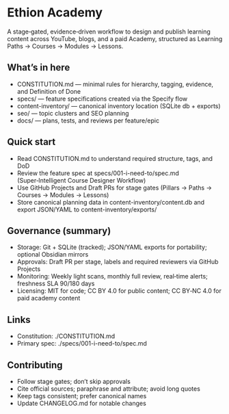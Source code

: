 # Ethion Academy

A stage‑gated, evidence‑driven workflow to design and publish learning content across YouTube, blogs, and a paid Academy, structured as Learning Paths → Courses → Modules → Lessons.

## What’s in here
- CONSTITUTION.md — minimal rules for hierarchy, tagging, evidence, and Definition of Done
- specs/ — feature specifications created via the Specify flow
- content-inventory/ — canonical inventory location (SQLite db + exports)
- seo/ — topic clusters and SEO planning
- docs/ — plans, tests, and reviews per feature/epic

## Quick start
- Read CONSTITUTION.md to understand required structure, tags, and DoD
- Review the feature spec at specs/001-i-need-to/spec.md (Super‑Intelligent Course Designer Workflow)
- Use GitHub Projects and Draft PRs for stage gates (Pillars → Paths → Courses → Modules → Lessons)
- Store canonical planning data in content-inventory/content.db and export JSON/YAML to content-inventory/exports/

## Governance (summary)
- Storage: Git + SQLite (tracked); JSON/YAML exports for portability; optional Obsidian mirrors
- Approvals: Draft PR per stage, labels and required reviewers via GitHub Projects
- Monitoring: Weekly light scans, monthly full review, real‑time alerts; freshness SLA 90/180 days
- Licensing: MIT for code; CC BY 4.0 for public content; CC BY‑NC 4.0 for paid academy content

## Links
- Constitution: ./CONSTITUTION.md
- Primary spec: ./specs/001-i-need-to/spec.md

## Contributing
- Follow stage gates; don’t skip approvals
- Cite official sources; paraphrase and attribute; avoid long quotes
- Keep tags consistent; prefer canonical names
- Update CHANGELOG.md for notable changes
